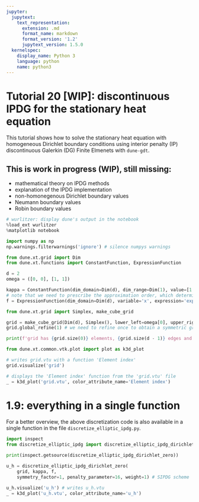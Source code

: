 ```yaml
---
jupyter:
  jupytext:
    text_representation:
      extension: .md
      format_name: markdown
      format_version: '1.2'
      jupytext_version: 1.5.0
  kernelspec:
    display_name: Python 3
    language: python
    name: python3
---
```


# Tutorial 20 [WIP]: discontinuous IPDG for the stationary heat equation

This tutorial shows how to solve the stationary heat equation with homogeneous Dirichlet boundary conditions using interior penalty (IP) discontinuous Galerkin (DG) Finite Elmenets with `dune-gdt`.

## This is work in progress (WIP), still missing:

* mathematical theory on IPDG methods
* explanation of the IPDG implementation
* non-homonegenous Dirichlet boundary values
* Neumann boundary values
* Robin boundary values

```python
# wurlitzer: display dune's output in the notebook
%load_ext wurlitzer
%matplotlib notebook

import numpy as np
np.warnings.filterwarnings('ignore') # silence numpys warnings
```

```python
from dune.xt.grid import Dim
from dune.xt.functions import ConstantFunction, ExpressionFunction

d = 2
omega = ([0, 0], [1, 1])

kappa = ConstantFunction(dim_domain=Dim(d), dim_range=Dim(1), value=[1.], name='kappa')
# note that we need to prescribe the approximation order, which determines the quadrature on each element
f = ExpressionFunction(dim_domain=Dim(d), variable='x', expression='exp(x[0]*x[1])', order=3, name='f')
```

```python
from dune.xt.grid import Simplex, make_cube_grid

grid = make_cube_grid(Dim(d), Simplex(), lower_left=omega[0], upper_right=omega[1], num_elements=[2, 2])
grid.global_refine(1) # we need to refine once to obtain a symmetric grid

print(f'grid has {grid.size(0)} elements, {grid.size(d - 1)} edges and {grid.size(d)} vertices')
```

```python
from dune.xt.common.vtk.plot import plot as k3d_plot

# writes grid.vtu with a function 'Element index'
grid.visualize('grid')

# displays the 'Element index' function from the 'grid.vtu' file
_ = k3d_plot('grid.vtu', color_attribute_name='Element index')
```

# 1.9: everything in a single function

For a better overview, the above discretization code is also available in a single function in the file `discretize_elliptic_ipdg.py`.

```python
import inspect
from discretize_elliptic_ipdg import discretize_elliptic_ipdg_dirichlet_zero

print(inspect.getsource(discretize_elliptic_ipdg_dirichlet_zero))
```

```python
u_h = discretize_elliptic_ipdg_dirichlet_zero(
    grid, kappa, f,
    symmetry_factor=1, penalty_parameter=16, weight=1) # SIPDG scheme

u_h.visualize('u_h') # writes u_h.vtu
_ = k3d_plot('u_h.vtu', color_attribute_name='u_h')
```

